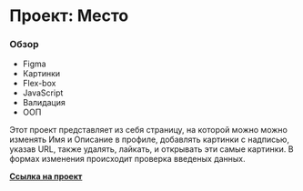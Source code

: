 # Проект: Место

### Обзор

-   Figma
-   Картинки
-   Flex-box
-   JavaScript
-   Валидация
-   ООП

Этот проект представляет из себя страницу, на которой можно можно изменять Имя и Описание в профиле, добавлять картинки с надписью, указав URL, также удалять, лайкать, и открывать эти самые картинки. В формах изменения происходит проверка введеных данных.

**[Ссылка на проект](https://p4elkahmstr.github.io/mesto/)**
